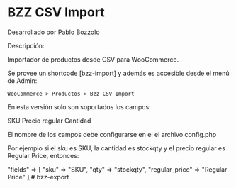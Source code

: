 # BZZ CSV Import

Desarrollado por
Pablo Bozzolo <boctulus>

Descripción:

Importador de productos desde CSV para WooCommerce.

Se provee un shortcode [bzz-import] y además es accesible desde el menú de Admin:

    WooCommerce > Productos > Bzz CSV Import

En esta versión solo son soportados los campos:

SKU
Precio regular
Cantidad

El nombre de los campos debe configurarse en el el archivo config.php

Por ejemplo si el sku es SKU, la cantidad es stockqty y el precio regular es Regular Price, entonces:

"fields" => [
    "sku" => "SKU",
    "qty" => "stockqty",
    "regular_price" => "Regular Price"
],#   b z z - e x p o r t  
 